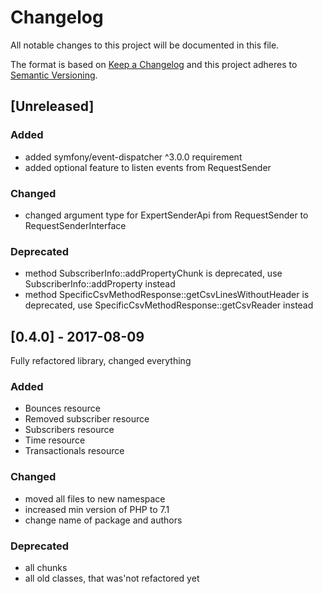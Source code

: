 # Changelog
All notable changes to this project will be documented in this file.

The format is based on [Keep a Changelog](http://keepachangelog.com/en/1.0.0/)
and this project adheres to [Semantic Versioning](http://semver.org/spec/v2.0.0.html).

## [Unreleased]
### Added
- added symfony/event-dispatcher ^3.0.0 requirement
- added optional feature to listen events from RequestSender
### Changed
- changed argument type for ExpertSenderApi from RequestSender to RequestSenderInterface
### Deprecated
- method SubscriberInfo::addPropertyChunk is deprecated, use SubscriberInfo::addProperty instead
- method SpecificCsvMethodResponse::getCsvLinesWithoutHeader is deprecated, use SpecificCsvMethodResponse::getCsvReader instead

## [0.4.0] - 2017-08-09
Fully refactored library, changed everything
### Added 
- Bounces resource
- Removed subscriber resource
- Subscribers resource
- Time resource
- Transactionals resource
### Changed
- moved all files to new namespace
- increased min version of PHP to 7.1
- change name of package and authors
### Deprecated
- all chunks
- all old classes, that was'not refactored yet
